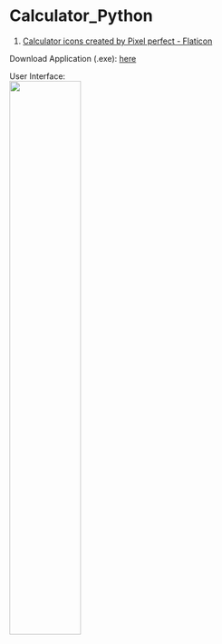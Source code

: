 # Calculator_Python
 
1. <a href="https://www.flaticon.com/free-icons/calculator" title="calculator icons">Calculator icons created by Pixel perfect - Flaticon</a>

Download Application (.exe): [here](https://github.com/LeBronWilly/Calculator_Python/releases)

User Interface: <br>
<img src="https://user-images.githubusercontent.com/38752414/229268589-0aab9256-5fd5-45dd-ae27-2bc630ec8583.jpg" width=50% height=50%>

